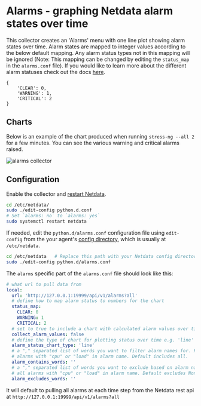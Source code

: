 <!--
title: "Alarms"
custom_edit_url: "https://github.com/netdata/netdata/edit/master/collectors/python.d.plugin/alarms/README.md"
sidebar_label: "alarms"
learn_status: "Published"
learn_topic_type: "References"
learn_rel_path: "Misc"
-->

# Alarms - graphing Netdata alarm states over time

This collector creates an 'Alarms' menu with one line plot showing alarm states over time. Alarm states are mapped to integer values according to the below default mapping. Any alarm status types not in this mapping will be ignored (Note: This mapping can be changed by editing the `status_map` in the `alarms.conf` file). If you would like to learn more about the different alarm statuses check out the docs [here](https://learn.netdata.cloud/docs/agent/health/reference#alarm-statuses).

```
{
    'CLEAR': 0, 
    'WARNING': 1, 
    'CRITICAL': 2
}
```

## Charts

Below is an example of the chart produced when running `stress-ng --all 2` for a few minutes. You can see the various warning and critical alarms raised. 

![alarms collector](https://user-images.githubusercontent.com/1153921/101641493-0b086a80-39ef-11eb-9f55-0713e5dfb19f.png)

## Configuration

Enable the collector and [restart Netdata](/docs/configure/start-stop-restart.md).

```bash
cd /etc/netdata/
sudo ./edit-config python.d.conf
# Set `alarms: no` to `alarms: yes`
sudo systemctl restart netdata
```

If needed, edit the `python.d/alarms.conf` configuration file using `edit-config` from the your agent's [config
directory](/docs/configure/nodes.md), which is usually at `/etc/netdata`.

```bash
cd /etc/netdata   # Replace this path with your Netdata config directory, if different
sudo ./edit-config python.d/alarms.conf
```

The `alarms` specific part of the `alarms.conf` file should look like this:

```yaml
# what url to pull data from
local:
  url: 'http://127.0.0.1:19999/api/v1/alarms?all'
  # define how to map alarm status to numbers for the chart
  status_map:
    CLEAR: 0
    WARNING: 1
    CRITICAL: 2
  # set to true to include a chart with calculated alarm values over time
  collect_alarm_values: false
  # define the type of chart for plotting status over time e.g. 'line' or 'stacked'
  alarm_status_chart_type: 'line'
  # a "," separated list of words you want to filter alarm names for. For example 'cpu,load' would filter for only
  # alarms with "cpu" or "load" in alarm name. Default includes all.
  alarm_contains_words: ''
  # a "," separated list of words you want to exclude based on alarm name. For example 'cpu,load' would exclude 
  # all alarms with "cpu" or "load" in alarm name. Default excludes None.
  alarm_excludes_words: ''
```

It will default to pulling all alarms at each time step from the Netdata rest api at `http://127.0.0.1:19999/api/v1/alarms?all`
